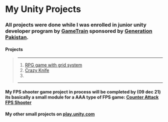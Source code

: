 # My Unity Projects
### All projects were done while I was enrolled in junior unity developer program by [GameTrain](https://www.gametrain.org/) sponsored by [Generation Pakistan](https://pakistan.generation.org/).

#### **Projects**
> ______________________________________________________________________________________________________________________________________________
> 1. [RPG game with grid system](https://play.unity.com/mg/other/builds-00-4)
> 2. [Crazy Knife]()
> 3.
> ______________________________________________________________________________________________________________________________________________

#### My FPS shooter game project in process will be completed by (09 dec 21) its basically a small module for a AAA type of FPS game: [Counter Attack FPS Shooter](https://github.com/lemesherry/Counter-Attack-FPS-Shooter)

#### My other small projects on [play.unity.com](https://play.unity.com/u/lemesherry)
